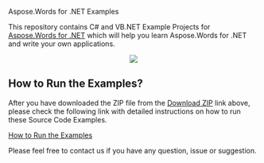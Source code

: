 Aspose.Words for .NET Examples

This repository contains C# and VB.NET Example Projects for [Aspose.Words for .NET](https://www.aspose.com/products/words/net) which will help you learn Aspose.Words for .NET and write your own applications.


<p align="center">
  <a title="Download Examples ZIP" href="https://github.com/asposewords/Aspose_Words_NET/archive/master.zip">
	<img src="https://raw.github.com/AsposeExamples/java-examples-dashboard/master/images/downloadZip-Button-Large.png" />
  </a>
</p>

## How to Run the Examples?

After you have downloaded the ZIP file from the [Download ZIP](https://github.com/asposewords/Aspose_Words_NET/archive/master.zip) link above, please check the following link with detailed instructions on how to run these Source Code Examples.

[How to Run the Examples](https://docs.aspose.com//display/wordsnet/How+to+Run+the+Examples)

Please feel free to contact us if you have any question, issue or suggestion.


